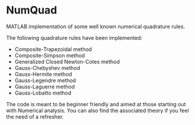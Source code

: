 # NumQuad
MATLAB implementation of some well known numerical quadrature rules. 

The following quadrature rules have been implemented: 
- Composite-Trapezoidal method 
- Composite-Simpson method 
- Generalized Closed Newton-Cotes method 
- Gauss-Chebyshev method 
- Gauss-Hermite method 
- Gauss-Legendre method 
- Gauss-Laguerre method 
- Gauss-Lobatto method

The code is meant to be beginner friendly and aimed at those starting out with Numerical analysis. You can also find the associated theory if you feel the need of a refresher.
